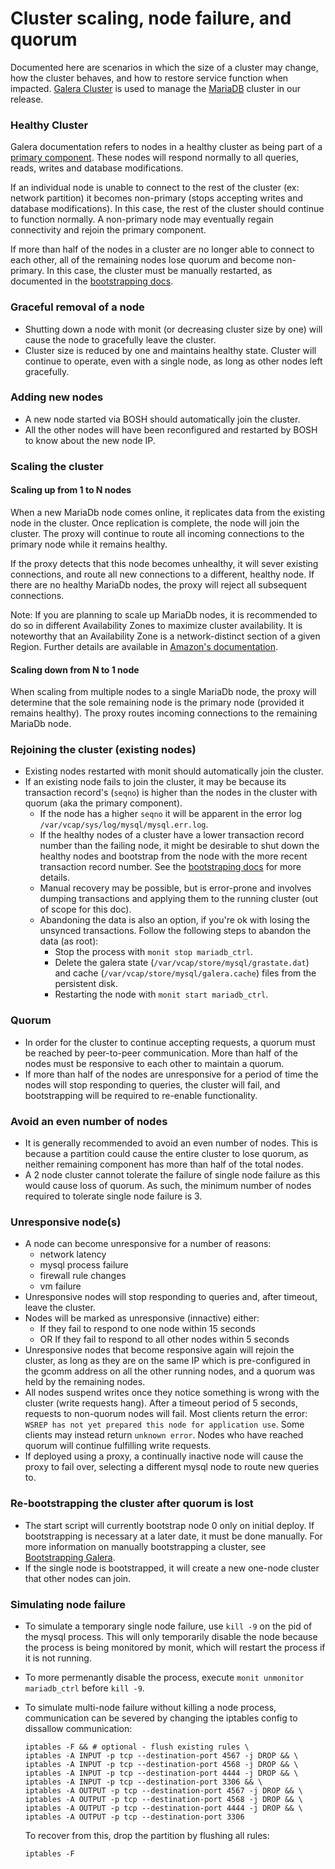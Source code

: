 # Cluster scaling, node failure, and quorum

Documented here are scenarios in which the size of a cluster may change, how the cluster behaves, and how to restore service function when impacted. [Galera Cluster](http://galeracluster.com) is used to manage the [MariaDB](https://mariadb.com/kb/en/mariadb/what-is-mariadb-galera-cluster/) cluster in our release.

### Healthy Cluster

Galera documentation refers to nodes in a healthy cluster as being part of a [primary component](http://galeracluster.com/documentation-webpages/glossary.html#term-primary-component). These nodes will respond normally to all queries, reads, writes and database modifications.

If an individual node is unable to connect to the rest of the cluster (ex: network partition) it becomes non-primary (stops accepting writes and database modifications). In this case, the rest of the cluster should continue to function normally. A non-primary node may eventually regain connectivity and rejoin the primary component.

If more than half of the nodes in a cluster are no longer able to connect to each other, all of the remaining nodes lose quorum and become non-primary. In this case, the cluster must be manually restarted, as documented in the [bootstrapping docs](bootstrapping.md).

### Graceful removal of a node
  - Shutting down a node with monit (or decreasing cluster size by one) will cause the node to gracefully leave the cluster.
  - Cluster size is reduced by one and maintains healthy state. Cluster will continue to operate, even with a single node, as long as other nodes left gracefully.

### Adding new nodes
- A new node started via BOSH should automatically join the cluster.
- All the other nodes will have been reconfigured and restarted by BOSH to know about the new node IP.

### Scaling the cluster

#### Scaling up from 1 to N nodes
When a new MariaDb node comes online, it replicates data from the existing node in the cluster. Once replication is complete, the node will join the cluster. The proxy will continue to route all incoming connections to the primary node while it remains healthy.

If the proxy detects that this node becomes unhealthy, it will sever existing connections, and route all new connections to a different, healthy node. If there are no healthy MariaDb nodes, the proxy will reject all subsequent connections.

Note: If you are planning to scale up MariaDb nodes, it is recommended to do so in different Availability Zones to maximize cluster availability. It is noteworthy that an Availability Zone is a network-distinct section of a given Region. Further details are available in [Amazon's documentation](https://docs.aws.amazon.com/AWSEC2/latest/UserGuide/using-regions-availability-zones.html).

#### Scaling down from N to 1 node
When scaling from multiple nodes to a single MariaDb node, the proxy will determine that the sole remaining node is the primary node (provided it remains healthy). The proxy routes incoming connections to the remaining MariaDb node.

### Rejoining the cluster (existing nodes)
- Existing nodes restarted with monit should automatically join the cluster.
- If an existing node fails to join the cluster, it may be because its transaction record's (`seqno`) is higher than the nodes in the cluster with quorum (aka the primary component).
  - If the node has a higher `seqno` it will be apparent in the error log `/var/vcap/sys/log/mysql/mysql.err.log`.
  - If the healthy nodes of a cluster have a lower transaction record number than the failing node, it might be desirable to shut down the healthy nodes and bootstrap from the node with the more recent transaction record number. See the [bootstraping docs](bootstrapping.md) for more details.
  - Manual recovery may be possible, but is error-prone and involves dumping transactions and applying them to the running cluster (out of scope for this doc).
  - Abandoning the data is also an option, if you're ok with losing the unsynced transactions. Follow the following steps to abandon the data (as root):
    - Stop the process with `monit stop mariadb_ctrl`.
    - Delete the galera state (`/var/vcap/store/mysql/grastate.dat`) and cache (`/var/vcap/store/mysql/galera.cache`) files from the persistent disk.
    - Restarting the node with `monit start mariadb_ctrl`.

### Quorum
  - In order for the cluster to continue accepting requests, a quorum must be reached by peer-to-peer communication. More than half of the nodes must be responsive to each other to maintain a quorum.
  - If more than half of the nodes are unresponsive for a period of time the nodes will stop responding to queries, the cluster will fail, and bootstrapping will be required to re-enable functionality.

### Avoid an even number of nodes
  - It is generally recommended to avoid an even number of nodes. This is because a partition could cause the entire cluster to lose quorum, as neither remaining component has more than half of the total nodes.
  - A 2 node cluster cannot tolerate the failure of single node failure as this would cause loss of quorum. As such, the minimum number of nodes required to tolerate single node failure is 3.

### Unresponsive node(s)
  - A node can become unresponsive for a number of reasons:
    - network latency
    - mysql process failure
    - firewall rule changes
    - vm failure
  - Unresponsive nodes will stop responding to queries and, after timeout, leave the cluster.
  - Nodes will be marked as unresponsive (innactive) either:
    - If they fail to respond to one node within 15 seconds
    - OR If they fail to respond to all other nodes within 5 seconds
  - Unresponsive nodes that become responsive again will rejoin the cluster, as long as they are on the same IP which is pre-configured in the gcomm address on all the other running nodes, and a quorum was held by the remaining nodes.
  - All nodes suspend writes once they notice something is wrong with the cluster (write requests hang). After a timeout period of 5 seconds, requests to non-quorum nodes will fail. Most clients return the error: `WSREP has not yet prepared this node for application use`. Some clients may instead return `unknown error`. Nodes who have reached quorum will continue fulfilling write requests.
  - If deployed using a proxy, a continually inactive node will cause the proxy to fail over, selecting a different mysql node to route new queries to.

### Re-bootstrapping the cluster after quorum is lost
  - The start script will currently bootstrap node 0 only on initial deploy. If bootstrapping is necessary at a later date, it must be done manually. For more information on manually bootstrapping a cluster, see [Bootstrapping Galera](bootstrapping.md).
  - If the single node is bootstrapped, it will create a new one-node cluster that other nodes can join.

### Simulating node failure
  - To simulate a temporary single node failure, use `kill -9` on the pid of the mysql process. This will only temporarily disable the node because the process is being monitored by monit, which will restart the process if it is not running.
  - To more permenantly disable the process, execute `monit unmonitor mariadb_ctrl` before `kill -9`.
  - To simulate multi-node failure without killing a node process, communication can be severed by changing the iptables config to dissallow communication:

    ```
    iptables -F && # optional - flush existing rules \
    iptables -A INPUT -p tcp --destination-port 4567 -j DROP && \
    iptables -A INPUT -p tcp --destination-port 4568 -j DROP && \
    iptables -A INPUT -p tcp --destination-port 4444 -j DROP && \
    iptables -A INPUT -p tcp --destination-port 3306 && \
    iptables -A OUTPUT -p tcp --destination-port 4567 -j DROP && \
    iptables -A OUTPUT -p tcp --destination-port 4568 -j DROP && \
    iptables -A OUTPUT -p tcp --destination-port 4444 -j DROP && \
    iptables -A OUTPUT -p tcp --destination-port 3306
    ```

    To recover from this, drop the partition by flushing all rules:
    ```
    iptables -F
    ```
